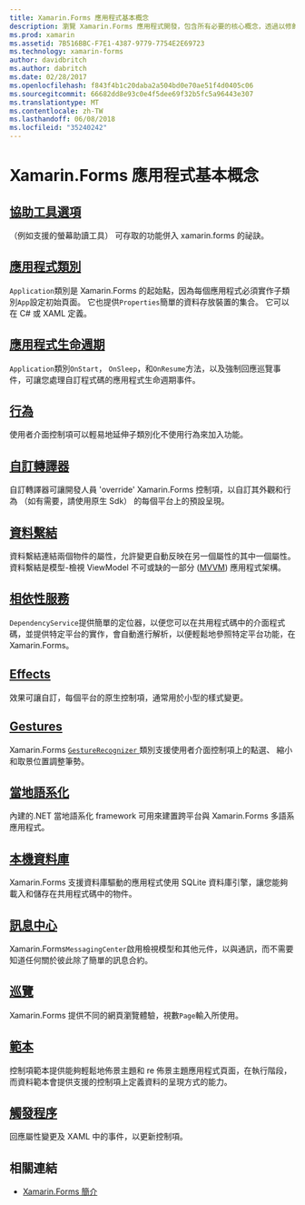 ```yaml
---
title: Xamarin.Forms 應用程式基本概念
description: 瀏覽 Xamarin.Forms 應用程式開發，包含所有必要的核心概念，透過以修飾，例如可存取性和當地語系化的基本概念。
ms.prod: xamarin
ms.assetid: 7B516BBC-F7E1-4387-9779-7754E2E69723
ms.technology: xamarin-forms
author: davidbritch
ms.author: dabritch
ms.date: 02/28/2017
ms.openlocfilehash: f843f4b1c20daba2a504bd0e70ae51f4d0405c06
ms.sourcegitcommit: 66682dd8e93c0e4f5dee69f32b5fc5a96443e307
ms.translationtype: MT
ms.contentlocale: zh-TW
ms.lasthandoff: 06/08/2018
ms.locfileid: "35240242"
---
```

# <a name="xamarinforms-application-fundamentals"></a>Xamarin.Forms 應用程式基本概念

## <a name="accessibilityaccessibilityindexmd"></a>[協助工具選項](accessibility/index.md)

（例如支援的螢幕助讀工具） 可存取的功能併入 xamarin.forms 的祕訣。

## <a name="app-classapplication-classmd"></a>[應用程式類別](application-class.md)

`Application`類別是 Xamarin.Forms 的起始點，因為每個應用程式必須實作子類別`App`設定初始頁面。 它也提供`Properties`簡單的資料存放裝置的集合。 它可以在 C# 或 XAML 定義。

## <a name="app-lifecycleapp-lifecyclemd"></a>[應用程式生命週期](app-lifecycle.md)

`Application`類別`OnStart`， `OnSleep`，和`OnResume`方法，以及強制回應巡覽事件，可讓您處理自訂程式碼的應用程式生命週期事件。

## <a name="behaviorsbehaviorsindexmd"></a>[行為](behaviors/index.md)

使用者介面控制項可以輕易地延伸子類別化不使用行為來加入功能。

## <a name="custom-rendererscustom-rendererindexmd"></a>[自訂轉譯器](custom-renderer/index.md)

自訂轉譯器可讓開發人員 'override' Xamarin.Forms 控制項，以自訂其外觀和行為 （如有需要，請使用原生 Sdk） 的每個平台上的預設呈現。

## <a name="data-bindingdata-bindingindexmd"></a>[資料繫結](data-binding/index.md)

資料繫結連結兩個物件的屬性，允許變更自動反映在另一個屬性的其中一個屬性。 資料繫結是模型-檢視 ViewModel 不可或缺的一部分 ([MVVM](~/xamarin-forms/enterprise-application-patterns/mvvm.md)) 應用程式架構。

## <a name="dependency-servicedependency-serviceindexmd"></a>[相依性服務](dependency-service/index.md)

`DependencyService`提供簡單的定位器，以便您可以在共用程式碼中的介面程式碼，並提供特定平台的實作，會自動進行解析，以便輕鬆地參照特定平台功能，在 Xamarin.Forms。

## <a name="effectseffectsindexmd"></a>[Effects](effects/index.md)

效果可讓自訂，每個平台的原生控制項，通常用於小型的樣式變更。

## <a name="gesturesgesturesindexmd"></a>[Gestures](gestures/index.md)

Xamarin.Forms [ `GestureRecognizer` ](https://developer.xamarin.com/api/type/Xamarin.Forms.GestureRecognizer/)類別支援使用者介面控制項上的點選、 縮小和取景位置調整筆勢。

## <a name="localizationlocalizationindexmd"></a>[當地語系化](localization/index.md)

內建的.NET 當地語系化 framework 可用來建置跨平台與 Xamarin.Forms 多語系應用程式。

## <a name="local-databasesdatabasesmd"></a>[本機資料庫](databases.md)

Xamarin.Forms 支援資料庫驅動的應用程式使用 SQLite 資料庫引擎，讓您能夠載入和儲存在共用程式碼中的物件。

## <a name="messaging-centermessaging-centermd"></a>[訊息中心](messaging-center.md)

Xamarin.Forms`MessagingCenter`啟用檢視模型和其他元件，以與通訊，而不需要知道任何關於彼此除了簡單的訊息合約。

## <a name="navigationnavigationindexmd"></a>[巡覽](navigation/index.md)

Xamarin.Forms 提供不同的網頁瀏覽體驗，視數`Page`輸入所使用。

## <a name="templatestemplatesindexmd"></a>[範本](templates/index.md)

控制項範本提供能夠輕鬆地佈景主題和 re 佈景主題應用程式頁面，在執行階段，而資料範本會提供支援的控制項上定義資料的呈現方式的能力。

## <a name="triggerstriggersmd"></a>[觸發程序](triggers.md)

回應屬性變更及 XAML 中的事件，以更新控制項。


## <a name="related-links"></a>相關連結

- [Xamarin.Forms 簡介](~/xamarin-forms/get-started/introduction-to-xamarin-forms.md)
